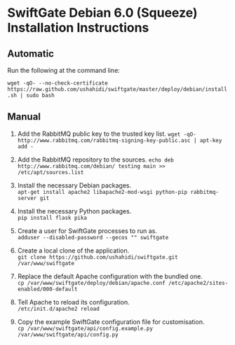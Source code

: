 # SwiftGate Debian 6.0 (Squeeze) Installation Instructions

## Automatic

Run the following at the command line:

`wget -qO- --no-check-certificate https://raw.github.com/ushahidi/swiftgate/master/deploy/debian/install.sh | sudo bash`

## Manual

1. Add the RabbitMQ public key to the trusted key list.
`wget -qO- http://www.rabbitmq.com/rabbitmq-signing-key-public.asc | apt-key add -`

2. Add the RabbitMQ repository to the sources.
`echo deb http://www.rabbitmq.com/debian/ testing main >> /etc/apt/sources.list`

3. Install the necessary Debian packages.  
`apt-get install apache2 libapache2-mod-wsgi python-pip rabbitmq-server git`

4. Install the necessary Python packages.  
`pip install flask pika`

5. Create a user for SwiftGate processes to run as.  
`adduser --disabled-password --gecos "" swiftgate`

6. Create a local clone of the application.  
`git clone https://github.com/ushahidi/swiftgate.git /var/www/swiftgate`

7. Replace the default Apache configuration with the bundled one.  
`cp /var/www/swiftgate/deploy/debian/apache.conf /etc/apache2/sites-enabled/000-default`

8. Tell Apache to reload its configuration.  
`/etc/init.d/apache2 reload`

9. Copy the example SwiftGate configuration file for customisation.  
`cp /var/www/swiftgate/api/config.example.py /var/www/swiftgate/api/config.py`
